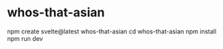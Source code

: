 # whos-that-asian

npm create svelte@latest whos-that-asian
cd whos-that-asian
npm install
npm run dev